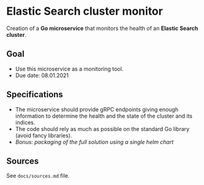 # Elastic Search cluster monitor

Creation of a **Go microservice** that monitors the health of an **Elastic Search cluster**.

## Goal

- Use this microservice as a monitoring tool.
- Due date: 08.01.2021

## Specifications

- The microservice should provide gRPC endpoints giving enough information to determine the health and the state of the cluster and its indices.
- The code should rely as much as possible on the standard Go library (avoid fancy libraries).
- *Bonus: packaging of the full solution using a single helm chart*

## Sources

See `docs/sources.md` file.

